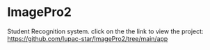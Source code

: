 # ImagePro2

Student Recognition system. click on the the link to view the project: https://github.com/Iupac-star/ImagePro2/tree/main/app
